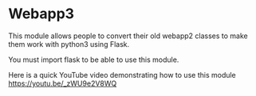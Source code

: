 # Webapp3
This module allows people to convert their old webapp2 classes to make them work with python3 using Flask.

You must import flask to be able to use this module.

Here is a quick YouTube video demonstrating how to use this module https://youtu.be/_zWU9e2V8WQ
